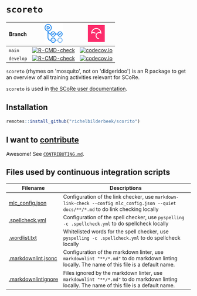 # `scoreto`

<!-- markdownlint-disable MD013 -->

Branch   |[![GitHub Actions logo](man/figures/GitHubActions.png)](https://github.com/richelbilderbeek/scorito/actions)|[![Codecov logo](man/figures/Codecov.png)](https://about.codecov.io/)
---------|---------|---------
`main`   |[![R-CMD-check](https://github.com/richelbilderbeek/scoreto/actions/workflows/R-CMD-check.yaml/badge.svg?branch=main)](https://github.com/richelbilderbeek/scoreto/actions/workflows/R-CMD-check.yaml)    |[![codecov.io](https://codecov.io/github/richelbilderbeek/scorito/coverage.svg?branch=main)](https://app.codecov.io/github/richelbilderbeek/scorito/branch/main)
`develop`|[![R-CMD-check](https://github.com/richelbilderbeek/scoreto/actions/workflows/R-CMD-check.yaml/badge.svg?branch=develop)](https://github.com/richelbilderbeek/scoreto/actions/workflows/R-CMD-check.yaml) |[![codecov.io](https://codecov.io/github/richelbilderbeek/scorito/coverage.svg?branch=develop)](https://app.codecov.io/github/richelbilderbeek/scorito/branch/develop)

`scoreto` (rhymes on 'mosquito', not on 'didgeridoo') is an R package
to get an overview of all training activities relevant for SCoRe.

`scoreto` is used in [the SCoRe user documentation](https://nbisweden.github.io/SCoRe_user_doc/).

## Installation

```r
remotes::install_github("richelbilderbeek/scorito")
```

## I want to [contribute](CONTRIBUTING.md)

Awesome! See [`CONTRIBUTING.md`](CONTRIBUTING.md).

## Files used by continuous integration scripts

Filename                              |Descriptions
--------------------------------------|--------------------------------------------------------------------------------------------------------------------------------------
[mlc_config.json](mlc_config.json)    |Configuration of the link checker, use `markdown-link-check --config mlc_config.json --quiet docs/**/*.md` to do link checking locally
[.spellcheck.yml](.spellcheck.yml)    |Configuration of the spell checker, use `pyspelling -c .spellcheck.yml` to do spellcheck locally
[.wordlist.txt](.wordlist.txt)        |Whitelisted words for the spell checker, use `pyspelling -c .spellcheck.yml` to do spellcheck locally
[.markdownlint.jsonc](.markdownlint.jsonc)|Configuration of the markdown linter, use `markdownlint "**/*.md"` to do markdown linting locally. The name of this file is a default name.
[.markdownlintignore](.markdownlintignore)|Files ignored by the markdown linter, use `markdownlint "**/*.md"` to do markdown linting locally. The name of this file is a default name.
